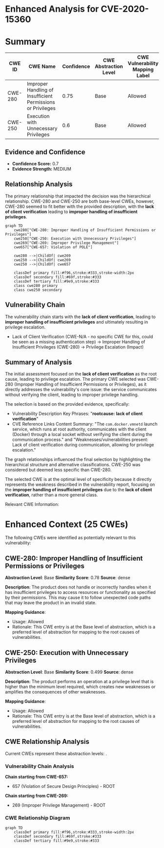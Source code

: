 # Enhanced Analysis for CVE-2020-15360

# Summary
| CWE ID | CWE Name | Confidence | CWE Abstraction Level | CWE Vulnerability Mapping Label | CWE-Vulnerability Mapping Notes |
|---|---|---|---|---|---|
| CWE-280 | Improper Handling of Insufficient Permissions or Privileges | 0.75 | Base | Allowed | Primary CWE |
| CWE-250 | Execution with Unnecessary Privileges | 0.6 | Base | Allowed | Secondary Candidate |

## Evidence and Confidence

*   **Confidence Score:** 0.7
*   **Evidence Strength:** MEDIUM

## Relationship Analysis
The primary relationship that impacted the decision was the hierarchical relationship. CWE-280 and CWE-250 are both base-level CWEs, however, CWE-280 seemed to fit better with the provided description, with the **lack of client verification** leading to **improper handling of insufficient privileges**.

```mermaid
graph TD
    cwe280["CWE-280: Improper Handling of Insufficient Permissions or Privileges"]
    cwe250["CWE-250: Execution with Unnecessary Privileges"]
    cwe269["CWE-269: Improper Privilege Management"]
    cwe657["CWE-657: Violation of POLE"]
    
    cwe280 -->|ChildOf| cwe269
    cwe250 -->|ChildOf| cwe269
    cwe250 -->|ChildOf| cwe657

    classDef primary fill:#f96,stroke:#333,stroke-width:2px
    classDef secondary fill:#69f,stroke:#333
    classDef tertiary fill:#9e9,stroke:#333
    class cwe280 primary
    class cwe250 secondary
```

## Vulnerability Chain
The vulnerability chain starts with the **lack of client verification**, leading to **improper handling of insufficient privileges** and ultimately resulting in privilege escalation.
  - Lack of Client Verification (CWE-N/A - no specific CWE for this, could be seen as a missing authentication step) -> Improper Handling of Insufficient Privileges (CWE-280) -> Privilege Escalation (Impact)

## Summary of Analysis
The initial assessment focused on the **lack of client verification** as the root cause, leading to privilege escalation. The primary CWE selected was CWE-280 (Improper Handling of Insufficient Permissions or Privileges), as it directly addresses the vulnerability's core issue: the service communicates without verifying the client, leading to improper privilege handling.

The selection is based on the provided evidence, specifically:
  - Vulnerability Description Key Phrases: "**rootcause:** **lack of client verification**"
  - CVE Reference Links Content Summary: "The `com.docker.vmnetd` launch service, which runs at root authority, communicates with the client (Docker) through a local socket without verifying the client during the communication process." and "Weaknesses/vulnerabilities present: Lack of client verification during communication, allowing for privilege escalation."

The graph relationships influenced the final selection by highlighting the hierarchical structure and alternative classifications. CWE-250 was considered but deemed less specific than CWE-280.

The selected CWE is at the optimal level of specificity because it directly represents the weakness described in the vulnerability report, focusing on the **improper handling of insufficient privileges** due to the **lack of client verification**, rather than a more general class.

Relevant CWE Information:

# Enhanced Context (25 CWEs)
The following CWEs were identified as potentially relevant to this vulnerability:

## CWE-280: Improper Handling of Insufficient Permissions or Privileges 
**Abstraction Level**: Base
**Similarity Score**: 0.78
**Source**: dense

**Description**:
The product does not handle or incorrectly handles when it has insufficient privileges to access resources or functionality as specified by their permissions. This may cause it to follow unexpected code paths that may leave the product in an invalid state.

**Mapping Guidance**:
- Usage: Allowed
- Rationale: This CWE entry is at the Base level of abstraction, which is a preferred level of abstraction for mapping to the root causes of vulnerabilities.

## CWE-250: Execution with Unnecessary Privileges
**Abstraction Level**: Base
**Similarity Score**: 0.499
**Source**: dense

**Description**:
The product performs an operation at a privilege level that is higher than the minimum level required, which creates new weaknesses or amplifies the consequences of other weaknesses.

**Mapping Guidance**:
- Usage: Allowed
- Rationale: This CWE entry is at the Base level of abstraction, which is a preferred level of abstraction for mapping to the root causes of vulnerabilities.


## CWE Relationship Analysis

Current CWEs represent these abstraction levels: .


### Vulnerability Chain Analysis

**Chain starting from CWE-657:**
- 657 (Violation of Secure Design Principles) - ROOT


**Chain starting from CWE-269:**
- 269 (Improper Privilege Management) - ROOT



### CWE Relationship Diagram

```mermaid
graph TD
    classDef primary fill:#f96,stroke:#333,stroke-width:2px
    classDef secondary fill:#69f,stroke:#333
    classDef tertiary fill:#9e9,stroke:#333
```